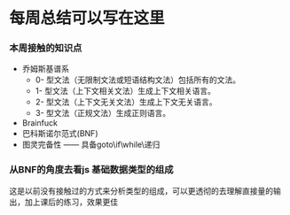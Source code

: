 # 每周总结可以写在这里
### 本周接触的知识点
- 乔姆斯基谱系
    - 0- 型文法（无限制文法或短语结构文法）包括所有的文法。
    - 1- 型文法（上下文相关文法）生成上下文相关语言。
    - 2- 型文法（上下文无关文法）生成上下文无关语言。
    - 3- 型文法（正规文法）生成正则语言。
- Brainfuck 
- 巴科斯诺尔范式(BNF)
- 图灵完备性 —— 具备goto\if\while\递归
### 从BNF的角度去看js 基础数据类型的组成
这是以前没有接触过的方式来分析类型的组成，可以更透彻的去理解直接量的输出，加上课后的练习，效果更佳
